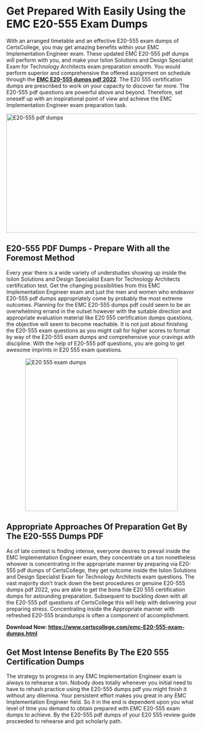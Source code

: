 <h1><strong>Get Prepared With Easily Using the EMC E20-555 Exam Dumps&nbsp;</strong></h1>
<p><span style="font-weight: 400;">With an arranged timetable and an effective  E20-555 exam dumps of CertsCollege, you may get amazing benefits within your EMC Implementation Engineer exam. These updated EMC E20-555 pdf dumps will perform with you, and make your Isilon Solutions and Design Specialist Exam for Technology Architects exam preparation smooth. You would perform superior and comprehensive the offered assignment on schedule through the <strong><a href="https://www.certscollege.com/emc-E20-555-exam-dumps.html">EMC E20-555 dumps pdf 2022</a></strong>. The E20 555 certification dumps are prescribed to work on your capacity to discover far more. The  E20-555 pdf questions are powerful above and beyond. Therefore, set oneself up with an inspirational point of view and achieve the EMC Implementation Engineer exam preparation task.&nbsp;</span></p>
<p><span style="font-weight: 400;"><img style="display: block; margin-left: auto; margin-right: auto;" src="https://i.ibb.co/CPDK3ps/Yellow-and-Blue-Initiative-Blog-Banner.png" alt="E20-555 pdf dumps" width="559" height="315" /></span></p>
<h2><strong>E20-555 PDF Dumps - Prepare With all the Foremost Method</strong></h2>
<p><span style="font-weight: 400;">Every year there is a wide variety of understudies showing up inside the Isilon Solutions and Design Specialist Exam for Technology Architects certification test. Get the changing possibilities from this EMC Implementation Engineer exam and just the men and women who endeavor E20-555 pdf dumps appropriately come by probably the most extreme outcomes. Planning for the EMC E20-555 dumps pdf could seem to be an overwhelming errand in the outset however with the suitable direction and appropriate evaluation material like E20 555 certification dumps questions, the objective will seem to become reachable. It is not just about finishing the E20-555 exam questions as you might call for higher scores to format by way of the E20-555 exam dumps and comprehensive your cravings with discipline. With the help of E20-555 pdf questions, you are going to get awesome imprints in E20 555 exam questions.</span></p>
<p><span style="font-weight: 400;"><a href="https://tinyurl.com/y9zqmmuy"><img style="display: block; margin-left: auto; margin-right: auto;" src="https://i.ibb.co/9tMrhdY/Teacher-Appreciation-Invitation.png" alt="E20 555 exam dumps " width="404" height="404" /></a></span></p>
<h2><strong>Appropriate Approaches Of Preparation Get By The E20-555 Dumps PDF</strong></h2>
<p><span style="font-weight: 400;">As of late contest is finding intense, everyone desires to prevail inside the EMC Implementation Engineer exam, they concentrate on a ton nonetheless whoever is concentrating in the appropriate manner by preparing via E20-555 pdf dumps of CertsCollege, they get outcome inside the Isilon Solutions and Design Specialist Exam for Technology Architects exam questions. The vast majority don't track down the best procedures or genuine E20-555 dumps pdf 2022, you are able to get the bona fide E20 555 certification dumps for astounding preparation. Subsequent to buckling down with all the  E20-555 pdf questions of CertsCollege this will help with delivering your preparing stress. Concentrating inside the Appropriate manner with refreshed E20-555 braindumps is often a component of accomplishment.</span></p>
<p><span style="font-weight: 400;"><strong>Download Now: <a href="https://www.certscollege.com/emc-E20-555-exam-dumps.html">https://www.certscollege.com/emc-E20-555-exam-dumps.html</a></strong></span></p>
<h2><strong>Get Most Intense Benefits By The E20 555 Certification Dumps</strong></h2>
<p><span style="font-weight: 400;">The strategy to progress in any EMC Implementation Engineer exam is always to rehearse a ton. Nobody does totally whenever you initial need to have to rehash practice using the E20-555 dumps pdf you might finish it without any dilemma. Your persistent effort makes you great in any EMC Implementation Engineer field. So it in the end is dependent upon you what level of time you demand to obtain prepared with EMC E20-555 exam dumps to achieve. By the E20-555 pdf dumps of your E20 555 review guide proceeded to rehearse and got scholarly path.</span></p>
